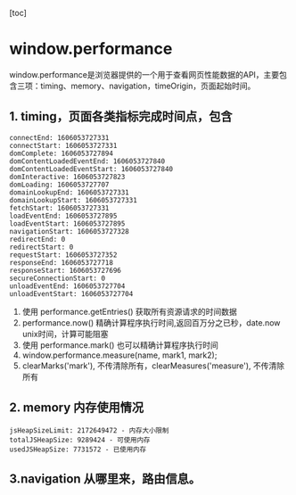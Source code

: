 [toc]

# window.performance

window.performance是浏览器提供的一个用于查看网页性能数据的API，主要包含三项：timing、memory、navigation，timeOrigin，页面起始时间。

## 1. timing，页面各类指标完成时间点，包含

```
connectEnd: 1606053727331
connectStart: 1606053727331
domComplete: 1606053727894
domContentLoadedEventEnd: 1606053727840
domContentLoadedEventStart: 1606053727840
domInteractive: 1606053727823
domLoading: 1606053727707
domainLookupEnd: 1606053727331
domainLookupStart: 1606053727331
fetchStart: 1606053727331
loadEventEnd: 1606053727895
loadEventStart: 1606053727895
navigationStart: 1606053727328
redirectEnd: 0
redirectStart: 0
requestStart: 1606053727352
responseEnd: 1606053727718
responseStart: 1606053727696
secureConnectionStart: 0
unloadEventEnd: 1606053727704
unloadEventStart: 1606053727704

```


1. 使用 performance.getEntries() 获取所有资源请求的时间数据
2. performance.now() 精确计算程序执行时间,返回百万分之已秒，date.now unix时间，计算可能阻塞
3. 使用 performance.mark() 也可以精确计算程序执行时间
4. window.performance.measure(name, mark1, mark2);
5. clearMarks('mark'), 不传清除所有，clearMeasures('measure'), 不传清除所有





## 2. memory 内存使用情况
```
jsHeapSizeLimit: 2172649472 - 内存大小限制
totalJSHeapSize: 9289424 - 可使用内存
usedJSHeapSize: 7731572 - 已使用内存

```


## 3.navigation 从哪里来，路由信息。